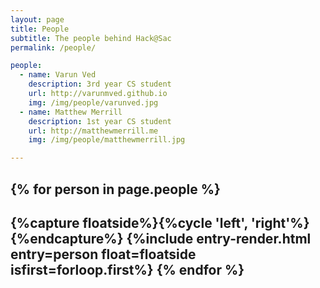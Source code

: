 ```yaml
---
layout: page
title: People
subtitle: The people behind Hack@Sac
permalink: /people/

people:
  - name: Varun Ved
    description: 3rd year CS student
    url: http://varunmved.github.io
    img: /img/people/varunved.jpg
  - name: Matthew Merrill
    description: 1st year CS student
    url: http://matthewmerrill.me
    img: /img/people/matthewmerrill.jpg

---
```


{% for person in page.people %}
---
{%capture floatside%}{%cycle 'left', 'right'%}{%endcapture%}
{%include entry-render.html entry=person float=floatside isfirst=forloop.first%}
{% endfor %}
---

